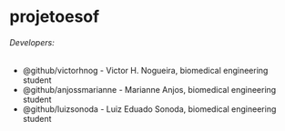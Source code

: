 # projetoesof
###### Developers:
* @github/victorhnog - Victor H. Nogueira, biomedical engineering student
* @github/anjossmarianne - Marianne Anjos, biomedical engineering student
* @github/luizsonoda - Luiz Eduado Sonoda, biomedical engineering student
